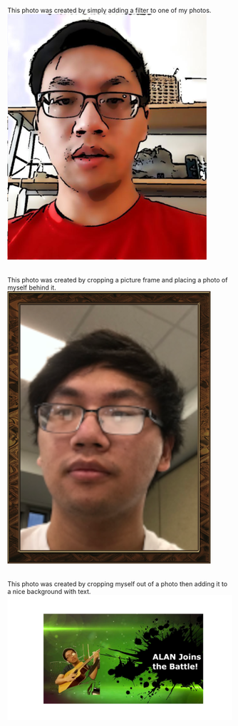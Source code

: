 This photo was created by simply adding a filter to one of my photos.<br/>
![Image with filter](Pictures/filter.png)<br/>
<br/>
<br/>
This photo was created by cropping a picture frame and placing a photo of myself behind it.<br/>
![Image with picture frame](Pictures/meframe.png)<br/>
<br/>
<br/>
This photo was created by cropping myself out of a photo then adding it to a nice background with text.<br/>
![Image with cool intro](Pictures/smashintro.png)<br/>
